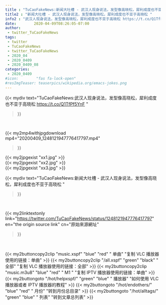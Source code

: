 ```yaml
---
title : "TuCaoFakeNews:新闻大吐槽 - 武汉人现身说法，发型像高晓松，犀利成度也不亚于高晓松 "
title2 : "新闻大吐槽 - 武汉人现身说法，发型像高晓松，犀利成度也不亚于高晓松 "
info2 : "武汉人现身说法，发型像高晓松，犀利成度也不亚于高晓松 https://t.co/Q1TfPf5YnF "
date:        2020-04-09T08:26:05-07:00
author:
 - twitter_TuCaoFakeNews
tags:
 - twitter
 - TuCaoFakeNews
 - twitter_TuCaoFakeNews
 - 2020_04
 - 2020_0409
 - 2020_0409_08
categories:
 - 2020_0409
#icon:        "fas fa-lock-open"
#resImgTeaser: teaserpics/wikipedia.org/emacs-jokes.png
---
```


{{< mydiv text="TuCaoFakeNews:武汉人现身说法，发型像高晓松，犀利成度也不亚于高晓松 https://t.co/Q1TfPf5YnF "
>}}
<br>


{{< my2mp4withjpgdownload mp4="20200409_1248121947776417797.mp4"
>}}

{{< my2jpgexist "xx1.jpg" >}}<br>
{{< my2jpgexist "xx2.jpg" >}}<br>
{{< my2jpgexist "xx3.jpg" >}}<br>



{{< mydiv text="TuCaoFakeNews:新闻大吐槽 - 武汉人现身说法，发型像高晓松，犀利成度也不亚于高晓松 "
>}}
<br>

{{< my2linktextonly link="https://twitter.com/TuCaoFakeNews/status/1248121947776417797"
en="the origin source link" cn="原始來源網址"
>}}


<br>

{{< my2buttoncopy2clip "music.xspf"        "blue"   "red"    " 单曲"  "复制 VLC 播放器使用的链接：单曲" >}} {{< my2buttoncopy2clip "/all.xspf"         "green"  "black"  " 全部"  "复制 VLC 播放器使用的链接：全部" >}} {{< my2buttoncopy2clip "music.m3u8"        "blue"   "red"    " M1 "    "复制 IPTV 播放器使用的链接：单曲" >}} {{< my2buttongoto      "/hot/helpxspf/"    "green"  "blue"   " 播放器" "如何使用 VLC 播放器或者 IPTV 播放器的教程" >}} {{< my2buttongoto      "/hot/endothers/"   "blue"   "red"    " 月份"   "转到月份总目录" >}} {{< my2buttongoto      "/hot/alltags/"     "green"  "blue"   " 列表"   "转到文章总列表" >}} 
